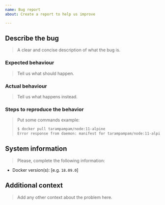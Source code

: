 ```yaml
---
name: Bug report
about: Create a report to help us improve

---
```


## Describe the bug

> A clear and concise description of what the bug is.

### Expected behaviour

> Tell us what should happen.

### Actual behaviour

> Tell us what happens instead.

### Steps to reproduce the behavior

> Put some commands example:
>
> ```bash
> $ docker pull tarampampam/node:11-alpine
> Error response from daemon: manifest for tarampampam/node:11-alpine not found
> ```

## System information

> Please, complete the following information:

- Docker version(s): [e.g. `18.09.0`]

## Additional context

> Add any other context about the problem here.
